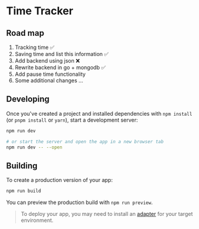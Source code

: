 # Time Tracker

## Road map

1. Tracking time ✅
2. Saving time and list this information ✅
3. Add backend using json ❌
4. Rewrite backend in go + mongodb ✅
5. Add pause time functionality
6. Some additional changes ...

## Developing

Once you've created a project and installed dependencies with `npm install` (or `pnpm install` or `yarn`), start a development server:

```bash
npm run dev

# or start the server and open the app in a new browser tab
npm run dev -- --open
```

## Building

To create a production version of your app:

```bash
npm run build
```

You can preview the production build with `npm run preview`.

> To deploy your app, you may need to install an [adapter](https://kit.svelte.dev/docs/adapters) for your target environment.
